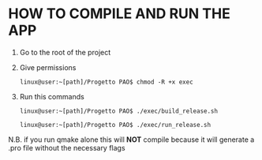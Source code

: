 # HOW TO COMPILE AND RUN THE APP

1. Go to the root of the project

2. Give permissions 
    ```
    linux@user:~[path]/Progetto PAO$ chmod -R +x exec
     ```

3. Run this commands

    ```
    linux@user:~[path]/Progetto PAO$ ./exec/build_release.sh
     ```
     ```
    linux@user:~[path]/Progetto PAO$ ./exec/run_release.sh
     ```

N.B. if you run qmake alone this will **NOT** compile because it will generate a .pro file without the necessary flags

    
